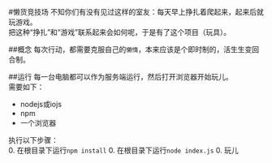 #懒货竞技场
不知你们有没有见过这样的室友：每天早上挣扎着爬起来，起来后就玩游戏。  
把这种“挣扎”和“游戏”联系起来会如何呢，于是有了这个项目（玩具）。

##概念
每次行动，都需要克服自己的`懒惰`，本来应该是个即时制的，活生生变回合制。

##运行
每一台电脑都可以作为服务端运行，然后打开浏览器开始玩儿。  
需要如下：
- nodejs或iojs
- npm
- 一个浏览器

执行以下步骤：  
0. 在根目录下运行`npm install`
0. 在根目录下运行`node index.js`
0. 玩儿
